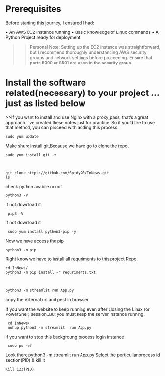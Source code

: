  <h1>Prerequisites</h1>
Before starting this journey, I ensured I had:

• An AWS EC2 instance running 
• Basic knowledge of Linux commands
• A Python Project ready for deployment

>>Personal Note: Setting up the EC2 instance was straightforward, but I recommend thoroughly understanding AWS security groups and network settings before proceeding.
Ensure that ports 5000 or 8501 are open in the security group.

<h1>Install the software related(necessary) to your project … just as listed below</h1>
   >>If you want to install and use Nginx with a proxy_pass, that’s a great approach. I’ve created these notes just for practice. So if you’d like to use that method, you can proceed with adding this process.
   
    sudo yum update
 Make shure install git,Because we have go to clone the repo.
 
    sudo yum install git -y
   <br>
   
    git clone https://github.com/Spidy20/InNews.git
    ls
check python avabile or not

    python3 -V
  if not download it
   
     pip3 -V
  if not download it
  
     sudo yum install python3-pip -y
Now we have access the pip

    python3 -m pip

Right know we have to install all requriments to this project Repo.

    cd InNews/
    python3 -m pip install -r requriments.txt
<br>

    python3 -m streamlit run App.py
 copy the external url and pest in browser 

If you want the website to keep running even after closing the Linux (or PowerShell) session..But you must keep the server instance running.

     cd InNews/
     nohup python3 -m streamlit  run App.py

   if you want to stop this backgroung process 
     login instance
     
     sudo ps -ef

  Look there python3 -m streamlit  run App.py
  Select the perticullar process id section(PID) & kill it

    Kill 123(PID)
  
  
     

     


